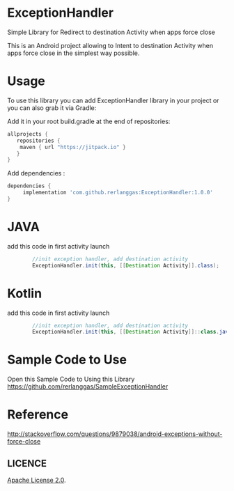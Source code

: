 # ExceptionHandler
Simple Library for Redirect to destination Activity when apps force close

This is an Android project allowing to Intent to destination Activity when apps force close in the simplest way possible.

# Usage
To use this library you can add ExceptionHandler library in your project or you can also grab it via Gradle:

Add it in your root build.gradle at the end of repositories:

```gradle
allprojects {
   repositories {
    maven { url "https://jitpack.io" }
   }
}
```

Add dependencies :
```gradle
dependencies {
     implementation 'com.github.rerlanggas:ExceptionHandler:1.0.0'
}
```
# JAVA
add this code in first activity launch
```java
        //init exception handler, add destination activity
        ExceptionHandler.init(this, [[Destination Activity]].class);
```

# Kotlin
add this code in first activity launch
```java
        //init exception handler, add destination activity
        ExceptionHandler.init(this, [[Destination Activity]]::class.java);
```


# Sample Code to Use
Open this Sample Code to Using this Library
https://github.com/rerlanggas/SampleExceptionHandler

# Reference
http://stackoverflow.com/questions/9879038/android-exceptions-without-force-close

LICENCE
-----
 [Apache License 2.0](http://www.apache.org/licenses/LICENSE-2.0).
